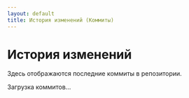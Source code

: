 ```yaml
---
layout: default
title: История изменений (Коммиты)
---
```


# История изменений

Здесь отображаются последние коммиты в репозитории.

<div id="commits-list">
    <p>Загрузка коммитов...</p>
</div>

<script>
    // Параметры вашего репозитория
    const owner = 'YOUR_GITHUB_USERNAME'; // <<< Замени на свой юзернейм
    const repo = 'YOUR_REPOSITORY_NAME'; // <<< Замени на имя репозитория
    const commitsList = document.getElementById('commits-list');
    const maxCommits = 15; // Сколько коммитов показать

    // URL для запроса к GitHub API
    const apiUrl = `https://api.github.com/repos/${owner}/${repo}/commits?per_page=${maxCommits}`;

    fetch(apiUrl)
        .then(response => {
            if (!response.ok) {
                throw new Error(`Ошибка сети: ${response.status} ${response.statusText}`);
            }
            return response.json(); // Преобразуем ответ в JSON
        })
        .then(commits => {
            commitsList.innerHTML = ''; // Очищаем сообщение "Загрузка..."

            if (commits.length === 0) {
                commitsList.innerHTML = '<p>Коммиты не найдены.</p>';
                return;
            }

            const ul = document.createElement('ul');
            ul.className = 'commit-history'; // Добавим класс для стилизации

            commits.forEach(commitData => {
                const commit = commitData.commit;
                const li = document.createElement('li');

                // Дата коммита
                const date = new Date(commit.committer.date).toLocaleString('ru-RU', {
                    year: 'numeric', month: 'long', day: 'numeric', hour: '2-digit', minute: '2-digit'
                });

                // Ссылка на коммит на GitHub
                const commitUrl = commitData.html_url;
                // Сообщение коммита (первая строка)
                const message = commit.message.split('\n')[0];
                // Автор
                const author = commit.author.name;
                const authorUrl = commitData.author ? commitData.author.html_url : '#'; // Ссылка на профиль автора (если есть)
                const authorAvatar = commitData.author ? commitData.author.avatar_url : ''; // Аватар автора (если есть)

                li.innerHTML = `
                    <div class="commit-info">
                        <a href="${commitUrl}" target="_blank" rel="noopener noreferrer" class="commit-message">${message}</a>
                        <div class="commit-meta">
                            <span class="commit-author">
                                ${authorAvatar ? `<img src="${authorAvatar}&s=20" alt="${author}" width="20" height="20" style="border-radius: 50%; vertical-align: middle; margin-right: 5px;">` : ''}
                                ${authorUrl !== '#' ? `<a href="${authorUrl}" target="_blank" rel="noopener noreferrer">${author}</a>` : author}
                            </span>
                            <span class="commit-date">коммитнул ${date}</span>
                            <a href="${commitUrl}" target="_blank" rel="noopener noreferrer" class="commit-sha" title="Посмотреть коммит на GitHub">${commitData.sha.substring(0, 7)}</a>
                        </div>
                    </div>
                `;
                ul.appendChild(li);
            });
            commitsList.appendChild(ul);
        })
        .catch(error => {
            console.error('Ошибка при загрузке коммитов:', error);
            commitsList.innerHTML = `<p class="error">Не удалось загрузить историю коммитов. Пожалуйста, проверьте консоль для деталей. (${error.message})</p>`;
        });
</script>